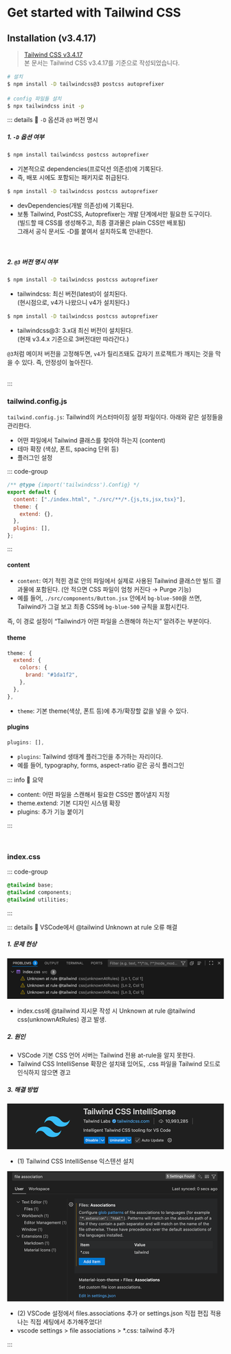 # Get started with Tailwind CSS

## Installation (v3.4.17)

> [Tailwind CSS v3.4.17](https://v3.tailwindcss.com/docs/guides/vite)  
> 본 문서는 Tailwind CSS v3.4.17를 기준으로 작성되었습니다.

```bash
# 설치
$ npm install -D tailwindcss@3 postcss autoprefixer

# config 파일들 설치
$ npx tailwindcss init -p
```

::: details 🧩 `-D` 옵션과 `@3` 버전 명시
<br>

##### 1. `-D` 옵션 여부

```bash
$ npm install tailwindcss postcss autoprefixer
```

- 기본적으로 dependencies(프로덕션 의존성)에 기록된다.
- 즉, 배포 시에도 포함되는 패키지로 취급된다.

```bash
$ npm install -D tailwindcss postcss autoprefixer
```

- devDependencies(개발 의존성)에 기록된다.
- 보통 Tailwind, PostCSS, Autoprefixer는 개발 단계에서만 필요한 도구이다.  
  (빌드할 때 CSS를 생성해주고, 최종 결과물은 plain CSS만 배포됨)  
  그래서 공식 문서도 -D를 붙여서 설치하도록 안내한다.

<br>

##### 2. `@3` 버전 명시 여부

```bash
$ npm install -D tailwindcss postcss autoprefixer
```

- tailwindcss: 최신 버전(latest)이 설치된다.  
  (현시점으로, v4가 나왔으니 v4가 설치된다.)

```bash
$ npm install -D tailwindcss postcss autoprefixer
```

- tailwindcss@3: 3.x대 최신 버전이 설치된다.  
  (현재 v3.4.x 기준으로 3버전대만 따라간다.)

`@3`처럼 메이저 버전을 고정해두면, `v4`가 릴리즈돼도 갑자기 프로젝트가 깨지는 것을 막을 수 있다.
즉, 안정성이 높아진다.

<br>
:::

<br>

### tailwind.config.js

`tailwind.config.js`: Tailwind의 커스터마이징 설정 파일이다. 아래와 같은 설정들을 관리한다.

- 어떤 파일에서 Tailwind 클래스를 찾아야 하는지 (content)
- 테마 확장 (색상, 폰트, spacing 단위 등)
- 플러그인 설정

::: code-group

```js [tailwind.config.js]
/** @type {import('tailwindcss').Config} */
export default {
  content: ["./index.html", "./src/**/*.{js,ts,jsx,tsx}"],
  theme: {
    extend: {},
  },
  plugins: [],
};
```

:::

#### content

- `content`: 여기 적힌 경로 안의 파일에서 실제로 사용된 Tailwind 클래스만 빌드 결과물에 포함된다.
  (안 적으면 CSS 파일이 엄청 커진다 → Purge 기능)
- 예를 들어, `./src/components/Button.jsx` 안에서 `bg-blue-500`을 쓰면, Tailwind가 그걸 보고 최종 CSS에 `bg-blue-500` 규칙을 포함시킨다.

즉, 이 경로 설정이 “Tailwind가 어떤 파일을 스캔해야 하는지” 알려주는 부분이다.

#### theme

```js
theme: {
  extend: {
    colors: {
      brand: "#1da1f2",
    },
  },
},
```

- `theme`: 기본 theme(색상, 폰트 등)에 추가/확장할 값을 넣을 수 있다.

#### plugins

```js
plugins: [],
```

- `plugins`: Tailwind 생태계 플러그인을 추가하는 자리이다.
- 예를 들어, typography, forms, aspect-ratio 같은 공식 플러그인

::: info 🧩 요약

- content: 어떤 파일을 스캔해서 필요한 CSS만 뽑아낼지 지정
- theme.extend: 기본 디자인 시스템 확장
- plugins: 추가 기능 붙이기

:::

<br>

### index.css

::: code-group

```css [index.css]
@tailwind base;
@tailwind components;
@tailwind utilities;
```

:::

::: details 🚨 VSCode에서 @tailwind Unknown at rule 오류 해결
<br>

##### 1. 문제 현상

![tailwind unknown](./images/tc00.png)

- index.css에 @tailwind 지시문 작성 시 Unknown at rule @tailwind css(unknownAtRules) 경고 발생.

##### 2. 원인

- VSCode 기본 CSS 언어 서버는 Tailwind 전용 at-rule을 알지 못한다.
- Tailwind CSS IntelliSense 확장은 설치돼 있어도, .css 파일을 Tailwind 모드로 인식하지 않으면 경고

##### 3. 해결 방법

![Tailwind CSS IntelliSense](./images/tc01.png)

- (1) Tailwind CSS IntelliSense 익스텐션 설치

![files.associations](./images/tc02.png)

- (2) VSCode 설정에서 files.associations 추가 or settings.json 직접 편집 적용  
  나는 직접 세팅에서 추가해주었다!
- vscode settings > file associations > \*.css: tailwind 추가

:::

<br>

<Comment/>
